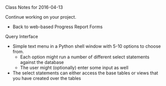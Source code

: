 Class Notes for 2016-04-13

Continue working on your project.

 - Back to web-based Progress Report Forms

Query Interface
 - Simple text menu in a Python shell window with 5-10 options to choose from.
   - Each option might run a number of different select statements against the database
   - The user might (optionally) enter some input as well
 - The select statements can either access the base tables or views that you have created over the tables


